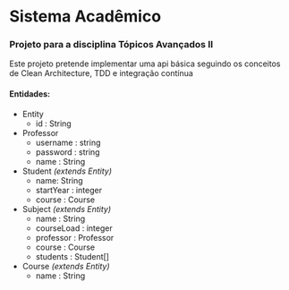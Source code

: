 # Sistema Acadêmico
### Projeto para a disciplina Tópicos Avançados II

Este projeto pretende implementar uma api básica seguindo os conceitos de Clean Architecture, TDD e integração contínua
  

#### Entidades:
- Entity
  -	id : String
- Professor
	- username : string
	- password : string
    -	name : String
- Student *(extends Entity)*
    - name: String
	- startYear : integer
	- course : Course
- Subject *(extends Entity)*
    -	name : String
    -   courseLoad : integer
    -   professor : Professor
    -   course : Course
    -   students : Student[]
- Course *(extends Entity)*
 	-	name : String
